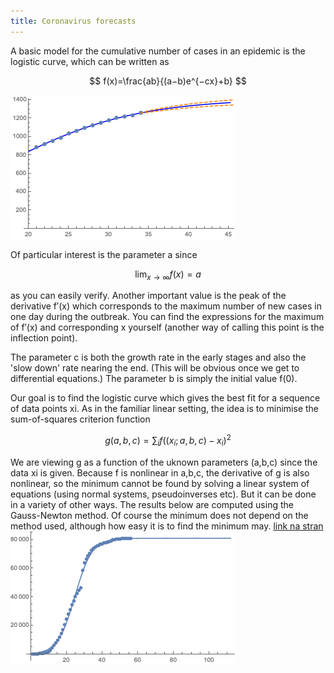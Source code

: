 ```yaml
---
title: Coronavirus forecasts
---
```


A basic model for the cumulative number of cases in an epidemic is the logistic curve, which can be written as

$$
f(x)=\frac{ab}{(a−b)e^{−cx}+b}
$$

![](sloplot.png)

Of particular interest is the parameter a since

$$
\lim_{x\to\infty}f(x)=a
$$

as you can easily verify. Another important value is the peak of the derivative f′(x) which corresponds to the maximum number of new cases in one day during the outbreak. You can find the expressions for the maximum of f′(x) and corresponding x yourself (another way of calling this point is the inflection point).

The parameter c is both the growth rate in the early stages and also the 'slow down' rate nearing the end. (This will be obvious once we get to differential equations.) The parameter b is simply the initial value f(0). 

Our goal is to find the logistic curve which gives the best fit for a sequence of data points xi. As in the familiar linear setting, the idea is to minimise the sum-of-squares criterion function

$$
g(a,b,c)=\sum_if((x_i;a,b,c)−x_i)^2
$$

We are viewing g as a function of the uknown parameters (a,b,c) since the data xi is given. Because f is nonlinear in a,b,c, the derivative of g is also nonlinear, so the minimum cannot be found by solving a linear system of equations (using normal systems, pseudoinverses etc). But it can be done in a variety of other ways. The results below are computed using the Gauss-Newton method. Of course the minimum does not depend on the method used, although how easy it is to find the minimum may.
[link na stran](test.md)
![podatki za kitajsko](corona_kitajska.png)
